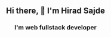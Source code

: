 <div align='center'>
<h2>Hi there, 👋 I'm Hirad Sajde</h2>
<h3>I'm web fullstack developer</h3>
</div>
